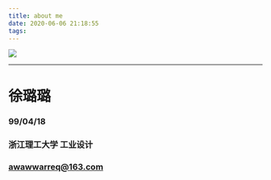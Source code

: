 ```yaml
---
title: about me
date: 2020-06-06 21:18:55
tags:
---
```


![](https://i.loli.net/2020/06/26/FJPUBIpcZtHRfrl.png)

---
# 徐璐璐
### 99/04/18
### 浙江理工大学 工业设计
### awawwarreq@163.com


